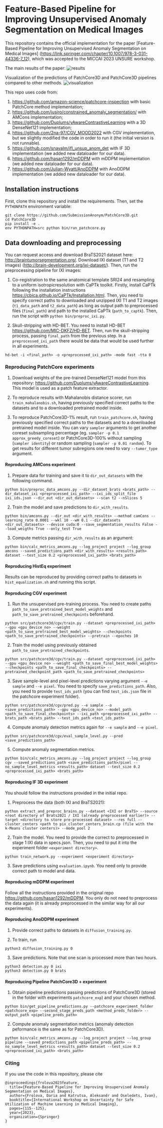 # Feature-Based Pipeline for Improving Unsupervised Anomaly Segmentation on Medical Images

This repository contains the official implementation for the paper [Feature-Based Pipeline for Improving Unsupervised Anomaly Segmentation on Medical Images] (https://link.springer.com/chapter/10.1007/978-3-031-44336-7_12), which was accepted to the MICCAI 2023 UNSURE workshop.

The main results of the paper:
![results](images/table_results.png)

Visualization of the predictions of PatchCore3D and PatchCore3D pipelines compared to other methods.
![visualization](images/visualization.png)

This repo uses code from: 
1. <https://github.com/amazon-science/patchcore-inspection> with basic PatchCore method implementation;
2. <https://github.com/jusiro/constrained_anomaly_segmentation/> with AMCons implementation;
3. <https://github.com/Duplums/yAwareContrastiveLearning> with a 3D DenseNet121 implementation;
4. <https://github.com/2na-97/CGV_MOOD2022> with CGV implementation, but we slightly modified the code in order to run it (the initial version is not runnable).
5. <https://github.com/snavalm/ifl_unsup_anom_det> with IF 3D implementation (we added new dataloader for our data).
6. <https://github.com/hasan1292/mDDPM> with mDDPM implementation (we added new dataloader for our data).
7. <https://github.com/Julian-Wyatt/AnoDDPM> with AnoDDPM implementation (we added new dataloader for our data).

## Installation instructions
First, clone this repository and install the requirements. Then, set the `PYTHONPATH` environment variable:
```shell
git clone https://github.com/SubmissionAnonym/PatchCore3D.git
cd PatchCore3D
pip install -e .
env PYTHONPATH=src python bin/run_patchcore.py
```

## Data downloading and preprocessing
You can request access and download BraTS2021 dataset here: <http://braintumorsegmentation.org/>. 
Download IXI dataset (T1 and T2 images) (<http://brain-development.org/ixi-dataset/>). Then, run the preprocessing pipeline for IXI images:

1. Co-registration to the same anatomical template SRI24 and resampling to a uniform isotropicresolution with CaPTk toolkit. Firstly, install CaPTk following the installation instructions <https://cbica.github.io/CaPTk/Installation.html>. Then, you need to specify correct paths to downloaded and unzipped IXI T1 and T2 images (`t1_data_path` and `t2_data_path`) as long as output path to preprocessed files (`final_path`) and path to the installed CaPTk (`path_to_captk`). Then, run the script with 
`python bin/preproc_ixi.py`.

2. Skull-stripping with HD-BET. You need to install HD-BET <https://github.com/MIC-DKFZ/HD-BET>. Then, run the skull-stripping process, passing `final_path` from the previous step. In a `preprocessed_ixi_path` there would be data that would be used further in all experiments.
```shell
hd-bet -i <final_path> -o <preprocessed_ixi_path> -mode fast -tta 0
```

### Reproducing PatchCore experiments

1. Download weights of the pre-trained DenseNet121 model from this repository: <https://github.com/Duplums/yAwareContrastiveLearning>. This model is used as a patch feature extractor.

2. To reproduce results with Mahalanobis distance scorer, run `train_mahalanobis.sh`, having previously specified correct paths to the datasets and to a downloaded pretrained model inside.

3. To reproduce PatchCore3D-1% result, run `train_patchcore.sh`, having previously specified correct paths to the datasets and to a downloaded pretrained model inside. You can vary `sampler` arguments to get another coreset subsampling percentage (eg. `sampler -p 0.1 approx_greedy_coreset`) or PatchCore3D-100% without sampling (`sampler identity`) or random sampling (`sampler -p 0.01 random`). To get results for different tumor subregions one need to vary `--tumor_type` argument.

#### Reproducing AMCons experiment

1. Prepare data for training and save it to `dir_out_datasets` with the following command.
```shell
python bin/preproc_data_amcons.py --dir_dataset_brats <brats_path> --dir_dataset_ixi <preprocessed_ixi_path> --ixi_ids_split_file ixi_ids.json --dir_out <dir_out_datasets> --scan t2 --nSlices 5
```
2. Train the model and save predictions to `dir_with_results`.
```shell
python bin/amcons.py --dir_out <dir_with_results> --method camCons --learning_rate 0.0001 --wkl 10 --wH 0.1 --dir_datasets <dir_out_datasets> --device cuda:0 --save_segmentation_results False --load_weigths True --only_test True
```
3. Compute metrics passing `dir_with_results` as an argument:
```shell
python bin/calc_metrics_amcons.py --log_project project --log_group amcons --saved_predictions_path <dir_with_results> <results_path> dataset --test_size 0.2 <preprocessed_ixi_path> <brats_path>
```

#### Reproducing HistEq experiment
Results can be reproduced by providing correct paths to datasets in `hist_equalization.sh` and running this script.

#### Reproducing CGV experiment

1. Run the unsupervised pre-training process. You need to create paths `path_to_save_pretrained_best_model_weights` and `path_to_save_pretrained_checkpoints` beforehand.
```shell
python src/patchcore3d/cgv/train.py --dataset <preprocessed_ixi_path> --gpu <gpu_device_no> --weight <path_to_save_pretrained_best_model_weights> --checkpoints <path_to_save_pretrained_checkpoints> --pretrain --epoches 10
```
2. Train the model using previously obtained `path_to_save_pretrained_checkpoints`.
```shell
python src/patchcore3d/cgv/train.py --dataset <preprocessed_ixi_path> --gpu <gpu_device_no> --weight <path_to_save_final_best_model_weights> --checkpoints <path_to_save_final_checkpoints> --pretrained_checkpoint_path <path_to_save_pretrained_checkpoints>
```
3. Save sample-level and pixel-level predictions varying argument `--e sample` and `--e pixel`. You need to specify `save_predictions_path`. Also, you need to provide `test_ids_path` (you can find `test_ids.json` file in the patchcore experiment folder).
```shell
python src/patchcore3d/cgv/pred.py --e sample --o <save_predictions_path> --gpu <gpu_device_no> --model_path <path_to_save_final_checkpoints> --ixi_path <preprocessed_ixi_path> --brats_path <brats_path> --test_ids_path <test_ids_path>
```

4. Compute anomaly detection metrics again for `--e sample` and `--e pixel`.
```shell
python src/patchcore3d/cgv/eval_sample_level.py --pred <save_predictions_path>
```

5. Compute anomaly segmentation metrics.
```shell
python bin/calc_metrics_amcons.py --log_project project --log_group cgv --saved_predictions_path <save_predictions_path>/pixel --no_sample_level_metrics <results_path> dataset --test_size 0.2 <preprocessed_ixi_path> <brats_path>
```

#### Reproducing IF 3D experiment
You should follow the instructions provided in the initial repo.

1. Preprocess the data (both IXI and BraTS2021):
```shell
python extract_and_preproc_brains.py --dataset <IXI or BraTS> --source <root directory of Brats2021 / IXI (already preprocessed earlier)> --target <directory to store pre-processed dataset> --res full --cluster_centers <path to pix_cluster_centers_brain.cp (file with the k-Means cluster centers)> --mode_pool 2
```

2. Train the model. You need to provide the correct to preprocessed in stage 1 IXI data in specs.json. Then, you need to put it into the experiment folder `<experiment directory>`.
```shell
python train_network.py --experiment <experiment directory>
```

3. Save predictions using `evaluation.ipynb`. You need only to provide correct path to model and data.

#### Reproducing mDDPM experiment

Follow all the instructions provided in the original repo <https://github.com/hasan1292/mDDPM>. You only do not need to preprocess the data again (it is already preprocessed in the similar way for all our experiments).

#### Reproducing AnoDDPM experiment
1. Provide correct paths to datasets in `diffusion_training.py`.

2. To train, run 
```shell
python3 diffusion_training.py 0
```

3. Save predictions. Note that one scan is processed more than two hours.
```shell
python3 detection.py 0 ixi
python3 detection.py 0 brats
```

#### Reproducing Pipeline PatchCore3D + <METHOD> experiment

1. Obtain pipeline predictions passing predictions of PatchCore3D (stored in the folder with experiments `patchcore_exp`) and your chosen method.
```shell
python bin/get_pipeline_predictions.py --patchcore_experiment_folder <patchcore_exp> --second_stage_preds_path <method_preds_folder> --output_path <pipeline_preds_path>
```
2. Compute anomaly segmentation metrics (anomaly detection peformance is the same as for PatchCore3D).
```shell
python bin/calc_metrics_amcons.py --log_project project --log_group pipeline --saved_predictions_path <pipeline_preds_path> --no_sample_level_metrics <results_path> dataset --test_size 0.2 <preprocessed_ixi_path> <brats_path>
```

### Citing

If you use the code in this repository, please cite

```
@inproceedings{frolova2023feature,
  title={Feature-Based Pipeline for Improving Unsupervised Anomaly Segmentation on Medical Images},
  author={Frolova, Daria and Katrutsa, Aleksandr and Oseledets, Ivan},
  booktitle={International Workshop on Uncertainty for Safe Utilization of Machine Learning in Medical Imaging},
  pages={115--125},
  year={2023},
  organization={Springer}
}
```
